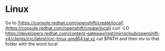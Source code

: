 # Linux 
Go to [https://console.redhat.com/openshift/create/local](https://console.redhat.com/openshift/create/local)
curl -LO https://developers.redhat.com/content-gateway/rest/mirror/pub/openshift-v4/clients/crc/latest/crc-linux-amd64.tar.xz
cat $PATH and then mv to that folder with the word local